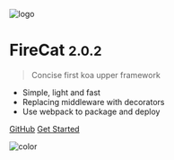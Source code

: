 <!-- _coverpage.md -->

![logo](https://cdn.jsdelivr.net/gh/jon-millent/fire-cat/logo-new.png ':size=200px')

# FireCat <small>2.0.2</small>

> Concise first koa upper framework

- Simple, light and fast
- Replacing middleware with decorators
- Use webpack to package and deploy

[GitHub](https://github.com/Jon-Millent/fire-cat)
[Get Started](#start)

![color](#f0f0f0)
